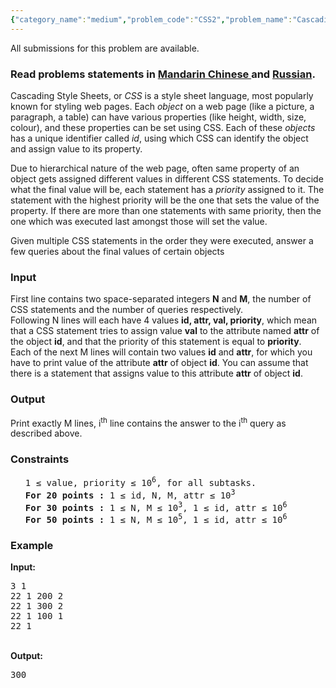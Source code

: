 ```yaml
---
{"category_name":"medium","problem_code":"CSS2","problem_name":"Cascading Style Sheets","languages_supported":{"0":"ADA","1":"ASM","2":"BASH","3":"BF","4":"C","5":"C99 strict","6":"CAML","7":"CLOJ","8":"CLPS","9":"CPP 4.3.2","10":"CPP 4.9.2","11":"CPP14","12":"CS2","13":"D","14":"ERL","15":"FORT","16":"FS","17":"GO","18":"HASK","19":"ICK","20":"ICON","21":"JAVA","22":"JS","23":"LISP clisp","24":"LISP sbcl","25":"LUA","26":"NEM","27":"NICE","28":"NODEJS","29":"PAS fpc","30":"PAS gpc","31":"PERL","32":"PERL6","33":"PHP","34":"PIKE","35":"PRLG","36":"PYTH","37":"PYTH 3.4","38":"RUBY","39":"SCALA","40":"SCM guile","41":"SCM qobi","42":"ST","43":"TCL","44":"TEXT","45":"WSPC"},"max_timelimit":1,"source_sizelimit":50000,"problem_author":"piyushkumar","problem_tester":"xiaodao","date_added":"21-10-2014","tags":{"0":"easy","1":"hash","2":"ltime17","3":"piyushkumar"},"editorial_url":"http://discuss.codechef.com/problems/CSS2","time":{"view_start_date":1414312200,"submit_start_date":1414312200,"visible_start_date":1414312200,"end_date":1735669800},"layout":"problem"}
---
```

<span class="solution-visible-txt">All submissions for this problem are available.</span><h3> Read problems statements in <a target="_blank" href="http://www.codechef.com/download/translated/LTIME17/mandarin/CSS2.pdf">Mandarin Chinese </a> and <a target="_blank" href="http://www.codechef.com/download/translated/LTIME17/russian/CSS2.pdf">Russian</a>.</h3>
<p>Cascading Style Sheets, or <i>CSS</i> is a style sheet language, most popularly known for styling web pages. Each <i>object</i> on a web page (like a picture, a paragraph, a table) can have various properties (like height, width, size, colour), and these properties can be set using CSS. Each of these <i>objects</i> has a unique identifier called <i>id</i>, using which CSS can identify the object and assign value to its property.</p>
<p>Due to hierarchical nature of the web page, often same property of an object gets assigned different values in different CSS statements. To decide what the final value will be, each statement has a <i>priority</i> assigned to it. The statement with the highest priority will be the one that sets the value of the property. If there are more than one statements with same priority, then the one which was executed last amongst those will set the value.</p>
<p>Given multiple CSS statements in the order they were executed, answer a few queries about the final values of certain objects</p>
<h3>Input</h3>
<p>First line contains two space-separated integers <b>N</b> and <b>M</b>, the number of CSS statements and the number of queries respectively.<br />Following N lines will each have 4 values <b>id, attr, val, priority</b>, which mean that a CSS statement tries to assign value <b>val</b> to the attribute named <b>attr</b> of the object <b>id</b>, and that the priority of this statement is equal to <b>priority</b>.<br />Each of the next M lines will contain two values <b>id</b> and <b>attr</b>, for which you have to print value of the attribute <b>attr</b> of object <b>id</b>. You can assume that there is a statement that assigns value to this attribute <b>attr</b> of object <b>id</b>.</p>
<h3>Output</h3>
<p>Print exactly M lines, i<sup>th</sup> line contains the answer to the i<sup>th</sup> query as described above.</p>
<h3>Constraints</h3>
<ul>
<pre>
<li>1 ≤ value, priority ≤ 10<sup>6</sup>, for all subtasks.
</li><li><b>For 20 points : </b>1 ≤ id, N, M, attr ≤ 10<sup>3</sup>
</li><li><b>For 30 points : </b>1 ≤ N, M ≤ 10<sup>3</sup>, 1 ≤ id, attr ≤ 10<sup>6</sup>
</li><li><b>For 50 points : </b>1 ≤ N, M ≤ 10<sup>5</sup>, 1 ≤ id, attr ≤ 10<sup>6</sup>
</li></pre></ul><h3>Example</h3>
<p><b>Input:</b></p>
<pre>3 1<br />22 1 200 2<br />22 1 300 2<br />22 1 100 1<br />22 1</pre><p><br /><b>Output:</b></p>
<pre>300</pre>